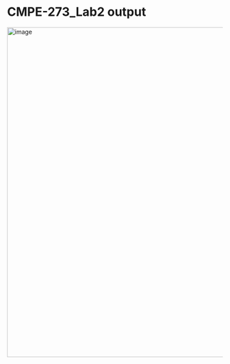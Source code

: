 # CMPE-273_Lab2 output
 
<img width="770" alt="image" src="https://user-images.githubusercontent.com/38210397/95010491-a5f35b80-05de-11eb-8753-17497ce83102.png">
